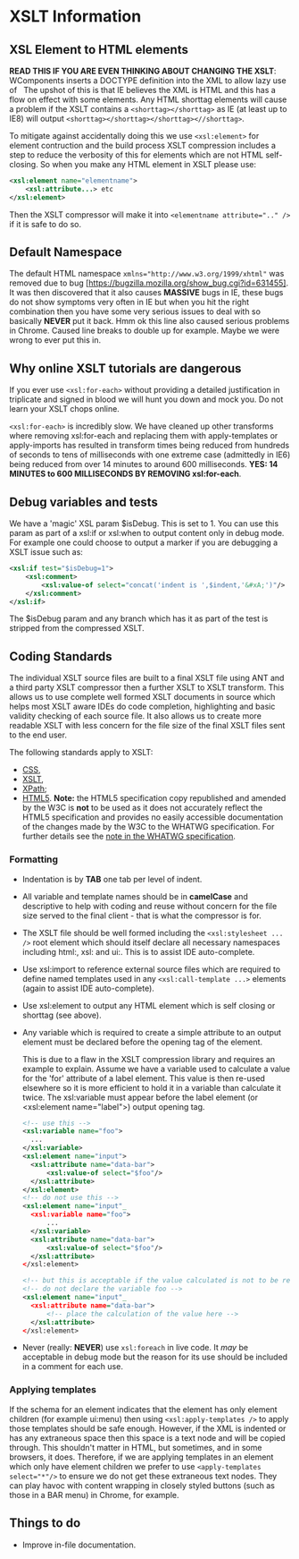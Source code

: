 # XSLT Information

## XSL Element to HTML elements

**READ THIS IF YOU ARE EVEN THINKING ABOUT CHANGING THE XSLT**: WComponents inserts a DOCTYPE definition into the XML to
allow lazy use of &nbsp; The upshot of this is that IE believes the XML is HTML and this has a flow on effect with some
elements. Any HTML shorttag elements will cause a problem if the XSLT contains a `<shorttag></shorttag>` as IE (at least
up to IE8) will output `<shorttag></shorttag></shorttag><//shorttag>`.

To mitigate against accidentally doing this we use `<xsl:element>` for element contruction and the build process XSLT
compression includes a step to reduce the verbosity of this for elements which are not HTML self-closing. So when you
make any HTML element in XSLT please use:

``` xml
<xsl:element name="elementname">
    <xsl:attribute...> etc
</xsl:element>
```

Then the XSLT compressor will make it into `<elementname attribute=".." />` if it is safe to do so.

## Default Namespace

The default HTML namespace `xmlns="http://www.w3.org/1999/xhtml"` was removed due to bug
[https://bugzilla.mozilla.org/show_bug.cgi?id=631455]. It was then discovered that it also causes **MASSIVE** bugs in
IE, these bugs do not show symptoms very often in IE but when you hit the right combination then you have some very
serious issues to deal with so basically **NEVER** put it back. Hmm ok this line also caused serious problems in Chrome.
Caused line breaks to double up for example. Maybe we were wrong to ever put this in.

## Why online XSLT tutorials are dangerous

If you ever use `<xsl:for-each>` without providing a detailed justification in triplicate and signed in blood we will
hunt you down and mock you. Do not learn your XSLT chops online.

`<xsl:for-each>` is incredibly slow. We have cleaned up other transforms where removing xsl:for-each and replacing them
with apply-templates or apply-imports has resulted in transform times being reduced from hundreds of seconds to tens of
milliseconds with one extreme case (admittedly in IE6) being reduced from over 14 minutes to around 600 milliseconds.
**YES: 14 MINUTES to 600 MILLISECONDS BY REMOVING xsl:for-each**.

## Debug  variables and tests

We have a 'magic' XSL param $isDebug. This is set to 1. You can use this param as part of a xsl:if or xsl:when to
output content only in debug mode. For example one could choose to output a marker if you are debugging a XSLT issue
such as:

``` xml
<xsl:if test="$isDebug=1">
    <xsl:comment>
        <xsl:value-of select="concat('indent is ',$indent,'&#xA;')"/>
    </xsl:comment>
</xsl:if>
```

The $isDebug param and any branch which has it as part of the test is stripped from the compressed XSLT.

## Coding Standards

The individual XSLT source files are built to a final XSLT file using ANT and a third party XSLT compressor then a
further XSLT to XSLT transform. This allows us to use complete well formed XSLT documents in source which helps most
XSLT aware IDEs do code completion, highlighting and basic validity checking of each source file. It also allows us to
create more readable XSLT with less concern for the file size of the final XSLT files sent to the end user.

The following standards apply to XSLT:

* [CSS](http://www.w3.org/Style/CSS/),
* [XSLT](http://www.w3.org/TR/xslt),
* [XPath](http://www.w3.org/TR/xpath/);
* [HTML5](https://html.spec.whatwg.org/). **Note:** the HTML5 specification copy republished and amended by the W3C is
  **not** to be used as it does not accurately reflect the HTML5 specification and provides no easily accessible
  documentation of the changes made by the W3C to the WHATWG specification. For further details see the
  [note in the WHATWG specification](https://html.spec.whatwg.org/multipage/introduction.html#is-this-html5?).

### Formatting

* Indentation is by **TAB** one tab per level of indent.

* All variable and template names should be in **camelCase** and descriptive to help with coding and reuse without
  concern for the file size served to the final client - that is what the compressor is for.

* The XSLT file should be well formed including the `<xsl:stylesheet ... />` root element which should itself declare
  all necessary namespaces including html:, xsl: and ui:. This is to assist IDE auto-complete.

* Use xsl:import to reference external source files which are required to define named templates used in any
  `<xsl:call-template ...>` elements (again to assist IDE auto-complete).

* Use xsl:element to output any HTML element which is self closing or shorttag (see above).

* Any variable which is required to create a simple attribute to an output element must be declared before the opening
  tag of the element.

  This is due to a flaw in the XSLT compression library and requires an example to explain. Assume we have a variable
  used to calculate a value for the 'for' attribute of a label element. This value is then re-used elsewhere so it is
  more efficient to hold it in a variable than calculate it twice. The xsl:variable must appear before the label
  element (or \<xsl:element name="label"\>) output opening tag.
  ``` xml
  <!-- use this -->
  <xsl:variable name="foo">
    ...
  </xsl:variable>
  <xsl:element name="input">
    <xsl:attribute name="data-bar">
        <xsl:value-of select="$foo"/>
    </xsl:attribute>
  </xsl:element>
  <!-- do not use this -->
  <xsl:element name="input"_
    <xsl:variable name="foo">
        ...
    </xsl:variable>
    <xsl:attribute name="data-bar">
        <xsl:value-of select="$foo"/>
    </xsl:attribute>
  </xsl:element>

  <!-- but this is acceptable if the value calculated is not to be reused -->
  <!-- do not declare the variable foo -->
  <xsl:element name="input"_
    <xsl:attribute name="data-bar">
        <!-- place the calculation of the value here -->
    </xsl:attribute>
  </xsl:element>
  ```

* Never (really: **NEVER**) use `xsl:foreach` in live code. It _may_ be acceptable in debug mode but the reason for its
  use should be included in a comment for each use.

### Applying templates

If the schema for an element indicates that the element has only element children (for example ui:menu) then using
`<xsl:apply-templates />` to apply those templates should be safe enough. However, if the XML is indented or has any
extraneous space then this space is a text node and will be copied through. This shouldn't matter in HTML, but
sometimes, and in some browsers, it does. Therefore, if we are applying templates in an element which only have element
children we prefer to use `<apply-templates select="*"/>` to ensure we do not get these extraneous text nodes. They can
play havoc with content wrapping in closely styled buttons (such as those in a BAR menu) in Chrome, for example.

## Things to do

* Improve in-file documentation.
